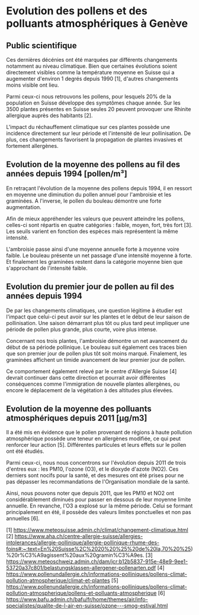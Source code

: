 # Evolution des pollens et des polluants atmosphériques à Genève

## Public scientifique

Ces dernières décénies ont été marquées par différents changements notamment au niveau climatique. Bien que certaines évolutions soient directement visibles comme la température moyenne en Suisse qui a augementer d'environ 1 degrés depuis 1990 [1], d'autres changements moins visible ont lieu.

Parmi ceux-ci nous retrouvons les pollens, pour lesquels 20% de la population en Suisse développe des symptômes chaque année. Sur les 3500 plantes présentes en Suisse seules 20 peuvent provoquer une Rhinite allergique auprès des habitants [2].

L'impact du réchauffement climatique sur ces plantes possède une incidence directement sur leur période et l'intensité de leur pollinisation. De plus, ces changements favorisent la propagation de plantes invasives et fortement allergènes.


## Evolution de la moyenne des pollens au fil des années depuis 1994 [pollen/m³]

En retraçant l'évolution de la moyenne des pollens depuis 1994, il en ressort en moyenne une diminution du pollen annuel pour l'ambroisie et les graminées.
A l'inverse, le pollen du bouleau démontre une forte augmentation.

Afin de mieux appréhender les valeurs que peuvent atteindre les pollens, celles-ci sont répartis en quatre catégories : faible, moyen, fort, très fort [3]. Les seuils varient en fonction des espèces mais représentent la même intensité.

L'ambroisie passe ainsi d'une moyenne annuelle forte à moyenne voire faible. Le bouleau présente un net passage d'une intensité moyenne à forte. Et finalement les graminées restent dans la catégorie moyenne bien que s'approchant de l'intensité faible.

## Evolution du premier jour de pollen au fil des années depuis 1994

De par les changements climatiques, une question légitime à étudier est l'impact que celui-ci peut avoir sur les plantes et le début de leur saison de pollinisation. Une saison démarrant plus tôt ou plus tard peut impliquer une période de pollen plus grande, plus courte, voire plus intense.

Concernant nos trois plantes, l'ambroisie démontre un net avancement du début de sa période pollinique. Le bouleau suit également ces traces bien que son premier jour de pollen plus tôt soit moins marqué. Finalement, les graminées affichent un timide avancement de leur premier jour de pollen.

Ce comportement également relevé par le centre d'Allergie Suisse [4] devrait continuer dans cette direction et pourrait avoir différentes conséquences comme l'immigration de nouvelle plantes allergènes, ou encore le déplacement de la végétation à des altitudes plus élevées.

## Evolution de la moyenne des polluants atmosphériques depuis 2011 [μg/m3]

Il a été mis en évidence que le pollen provenant de régions à haute pollution atmosphérique possède une teneur en allergènes modifiée, ce qui peut renforcer leur action [5]. Différentes particules et leurs effets sur le pollen ont été étudiés.

Parmi ceux-ci, nous nous concentrons sur l'évolution depuis 2011 de trois d'entres eux : les PM10, l'ozone (O3), et le dioxyde d'azote (NO2). Ces derniers sont nocifs pour la santé, et des mesures ont été prises pour ne pas dépasser les recommandations de l'Organisation mondiale de la santé.

Ainsi, nous pouvons noter que depuis 2011, que les PM10 et NO2 ont considérablement diminués pour passer en dessous de leur moyenne limite annuelle. En revanche, l'O3 a explosé sur la même période. Celui se formant principalement en été, il possède des valeurs limites ponctuelles et non pas annuelles [6].




[1] https://www.meteosuisse.admin.ch/climat/changement-climatique.html
[2] https://www.aha.ch/centre-allergie-suisse/allergies-intolerances/allergie-pollinique/allergie-pollinique-rhume-des-foins#:~:text=En%20Suisse%2C%2020%20%25%20de%20la,70%20%25)%20r%C3%A9agissent%20aux%20gramin%C3%A9es.
[3] https://www.meteoschweiz.admin.ch/dam/jcr:b12b5837-915e-48e9-9ee1-53720a37c801/belastungsklassen-allergener-pollenarten.pdf
[4] https://www.pollenundallergie.ch/informations-polliniques/pollens-climat-pollution-atmospherique/climat-et-plantes
[5] https://www.pollenundallergie.ch/informations-polliniques/pollens-climat-pollution-atmospherique/pollens-et-polluants-atmospherique
[6] https://www.bafu.admin.ch/bafu/fr/home/themes/air/info-specialistes/qualite-de-l-air-en-suisse/ozone---smog-estival.html